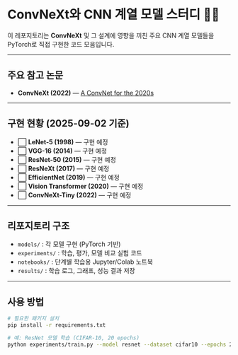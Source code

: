 # ConvNeXt와 CNN 계열 모델 스터디 🧑‍💻

이 레포지토리는 **ConvNeXt** 및 그 설계에 영향을 끼친 주요 CNN 계열 모델들을 PyTorch로 직접 구현한 코드 모음입니다.

---

##  주요 참고 논문

- **ConvNeXt (2022)** — [A ConvNet for the 2020s](https://arxiv.org/abs/2201.03545) 

---

##  구현 현황 (2025-09-02 기준)

- ⬜ **LeNet-5 (1998)** — 구현 예정
- ⬜ **VGG-16 (2014)** — 구현 예정  
- ⬜ **ResNet-50 (2015)** — 구현 예정  
- ⬜ **ResNeXt (2017)** — 구현 예정  
- ⬜ **EfficientNet (2019)** — 구현 예정  
- ⬜ **Vision Transformer (2020)** — 구현 예정  
- ⬜ **ConvNeXt-Tiny (2022)** — 구현 예정  

---

##  리포지토리 구조
- `models/` : 각 모델 구현 (PyTorch 기반)  
- `experiments/` : 학습, 평가, 모델 비교 실험 코드  
- `notebooks/` : 단계별 학습용 Jupyter/Colab 노트북  
- `results/` : 학습 로그, 그래프, 성능 결과 저장  

---

##  사용 방법

```bash
# 필요한 패키지 설치
pip install -r requirements.txt

# 예: ResNet 모델 학습 (CIFAR-10, 20 epochs)
python experiments/train.py --model resnet --dataset cifar10 --epochs 20

